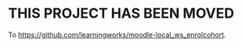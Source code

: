 # THIS PROJECT HAS BEEN MOVED

To <a href="https://github.com/learningworks/moodle-local_ws_enrolcohort">https://github.com/learningworks/moodle-local_ws_enrolcohort</a>.
